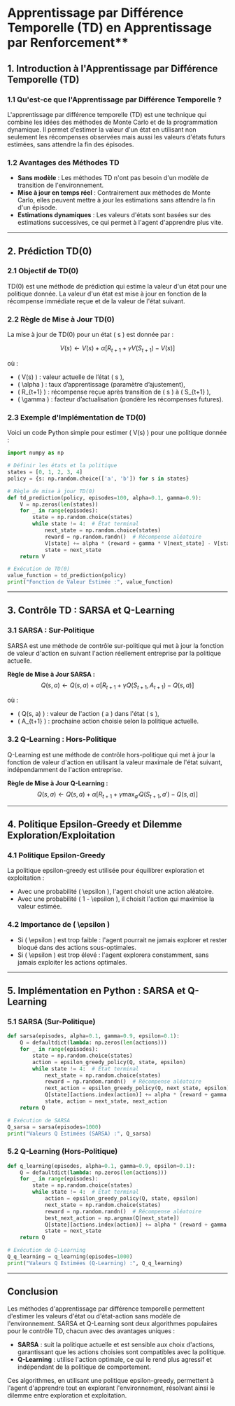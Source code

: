 # Apprentissage par Différence Temporelle (TD) en Apprentissage par Renforcement**



## 1. Introduction à l'Apprentissage par Différence Temporelle (TD)

### 1.1 Qu'est-ce que l'Apprentissage par Différence Temporelle ?
L'apprentissage par différence temporelle (TD) est une technique qui combine les idées des méthodes de Monte Carlo et de la programmation dynamique. Il permet d'estimer la valeur d'un état en utilisant non seulement les récompenses observées mais aussi les valeurs d'états futurs estimées, sans attendre la fin des épisodes. 

### 1.2 Avantages des Méthodes TD
- **Sans modèle** : Les méthodes TD n'ont pas besoin d'un modèle de transition de l'environnement.
- **Mise à jour en temps réel** : Contrairement aux méthodes de Monte Carlo, elles peuvent mettre à jour les estimations sans attendre la fin d'un épisode.
- **Estimations dynamiques** : Les valeurs d'états sont basées sur des estimations successives, ce qui permet à l'agent d'apprendre plus vite.

---

## 2. Prédiction TD(0)

### 2.1 Objectif de TD(0)
TD(0) est une méthode de prédiction qui estime la valeur d'un état pour une politique donnée. La valeur d'un état est mise à jour en fonction de la récompense immédiate reçue et de la valeur de l'état suivant.

### 2.2 Règle de Mise à Jour TD(0)
La mise à jour de TD(0) pour un état \( s \) est donnée par :

$$ V(s) \leftarrow V(s) + \alpha [R_{t+1} + \gamma V(S_{t+1}) - V(s)] $$

où :
- \( V(s) \) : valeur actuelle de l’état \( s \),
- \( \alpha \) : taux d’apprentissage (paramètre d’ajustement),
- \( R_{t+1} \) : récompense reçue après transition de \( s \) à \( S_{t+1} \),
- \( \gamma \) : facteur d’actualisation (pondère les récompenses futures).

### 2.3 Exemple d'Implémentation de TD(0)
Voici un code Python simple pour estimer \( V(s) \) pour une politique donnée :

```python
import numpy as np

# Définir les états et la politique
states = [0, 1, 2, 3, 4]
policy = {s: np.random.choice(['a', 'b']) for s in states}

# Règle de mise à jour TD(0)
def td_prediction(policy, episodes=100, alpha=0.1, gamma=0.9):
    V = np.zeros(len(states))
    for _ in range(episodes):
        state = np.random.choice(states)
        while state != 4:  # État terminal
            next_state = np.random.choice(states)
            reward = np.random.randn()  # Récompense aléatoire
            V[state] += alpha * (reward + gamma * V[next_state] - V[state])
            state = next_state
    return V

# Exécution de TD(0)
value_function = td_prediction(policy)
print("Fonction de Valeur Estimée :", value_function)
```

---

## 3. Contrôle TD : SARSA et Q-Learning

### 3.1 SARSA : Sur-Politique
SARSA est une méthode de contrôle sur-politique qui met à jour la fonction de valeur d'action en suivant l'action réellement entreprise par la politique actuelle.

**Règle de Mise à Jour SARSA :**
$$ Q(s, a) \leftarrow Q(s, a) + \alpha [R_{t+1} + \gamma Q(S_{t+1}, A_{t+1}) - Q(s, a)] $$

où :
- \( Q(s, a) \) : valeur de l'action \( a \) dans l'état \( s \),
- \( A_{t+1} \) : prochaine action choisie selon la politique actuelle.

### 3.2 Q-Learning : Hors-Politique
Q-Learning est une méthode de contrôle hors-politique qui met à jour la fonction de valeur d'action en utilisant la valeur maximale de l'état suivant, indépendamment de l'action entreprise.

**Règle de Mise à Jour Q-Learning :**
$$ Q(s, a) \leftarrow Q(s, a) + \alpha [R_{t+1} + \gamma \max_{a'} Q(S_{t+1}, a') - Q(s, a)] $$

---

## 4. Politique Epsilon-Greedy et Dilemme Exploration/Exploitation

### 4.1 Politique Epsilon-Greedy
La politique epsilon-greedy est utilisée pour équilibrer exploration et exploitation :
- Avec une probabilité \( \epsilon \), l'agent choisit une action aléatoire.
- Avec une probabilité \( 1 - \epsilon \), il choisit l'action qui maximise la valeur estimée.

### 4.2 Importance de \( \epsilon \)
- Si \( \epsilon \) est trop faible : l'agent pourrait ne jamais explorer et rester bloqué dans des actions sous-optimales.
- Si \( \epsilon \) est trop élevé : l'agent explorera constamment, sans jamais exploiter les actions optimales.

---

## 5. Implémentation en Python : SARSA et Q-Learning

### 5.1 SARSA (Sur-Politique)

```python
def sarsa(episodes, alpha=0.1, gamma=0.9, epsilon=0.1):
    Q = defaultdict(lambda: np.zeros(len(actions)))
    for _ in range(episodes):
        state = np.random.choice(states)
        action = epsilon_greedy_policy(Q, state, epsilon)
        while state != 4:  # État terminal
            next_state = np.random.choice(states)
            reward = np.random.randn()  # Récompense aléatoire
            next_action = epsilon_greedy_policy(Q, next_state, epsilon)
            Q[state][actions.index(action)] += alpha * (reward + gamma * Q[next_state][actions.index(next_action)] - Q[state][actions.index(action)])
            state, action = next_state, next_action
    return Q

# Exécution de SARSA
Q_sarsa = sarsa(episodes=1000)
print("Valeurs Q Estimées (SARSA) :", Q_sarsa)
```

### 5.2 Q-Learning (Hors-Politique)

```python
def q_learning(episodes, alpha=0.1, gamma=0.9, epsilon=0.1):
    Q = defaultdict(lambda: np.zeros(len(actions)))
    for _ in range(episodes):
        state = np.random.choice(states)
        while state != 4:  # État terminal
            action = epsilon_greedy_policy(Q, state, epsilon)
            next_state = np.random.choice(states)
            reward = np.random.randn()  # Récompense aléatoire
            best_next_action = np.argmax(Q[next_state])
            Q[state][actions.index(action)] += alpha * (reward + gamma * Q[next_state][best_next_action] - Q[state][actions.index(action)])
            state = next_state
    return Q

# Exécution de Q-Learning
Q_q_learning = q_learning(episodes=1000)
print("Valeurs Q Estimées (Q-Learning) :", Q_q_learning)
```

---

## Conclusion

Les méthodes d'apprentissage par différence temporelle permettent d'estimer les valeurs d'état ou d'état-action sans modèle de l'environnement. SARSA et Q-Learning sont deux algorithmes populaires pour le contrôle TD, chacun avec des avantages uniques :
- **SARSA** : suit la politique actuelle et est sensible aux choix d'actions, garantissant que les actions choisies sont compatibles avec la politique.
- **Q-Learning** : utilise l'action optimale, ce qui le rend plus agressif et indépendant de la politique de comportement.

Ces algorithmes, en utilisant une politique epsilon-greedy, permettent à l'agent d'apprendre tout en explorant l'environnement, résolvant ainsi le dilemme entre exploration et exploitation.
